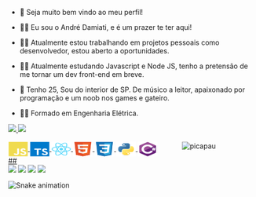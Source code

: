 - 👾 Seja muito bem vindo ao meu perfil!
- 🐱‍💻 Eu sou o André Damiati, e é um prazer te ter aqui!


- 🐱‍👤 Atualmente estou trabalhando em projetos pessoais como desenvolvedor, estou aberto a oportunidades.
- 🐱‍🏍 Atualmente estudando Javascript e Node JS, tenho a pretensão de me tornar um dev front-end em breve.
- 🤠 Tenho 25, Sou do interior de SP. De músico a leitor, apaixonado por programação e um noob nos games e gateiro.
- 🐱‍🚀 Formado em Engenharia Elétrica.

<div>
  <a href="https://github.com/damiatiandre">
  <img height="180em" src="https://github-readme-stats.vercel.app/api?username=damiatiandre&show_icons=true&theme=moltack&include_all_commits=true&count_private=true"/>
  <img height="180em" src="https://github-readme-stats.vercel.app/api/top-langs/?username=damiatiandre&layout=compact&langs_count=7&theme=moltack"/>
</div>
<div style="display: inline_block"><br>
 <img align="center" alt="andre-Js" height="30" width="40" src="https://raw.githubusercontent.com/devicons/devicon/master/icons/javascript/javascript-plain.svg">
  <img align="center" alt="andre-Ts" height="30" width="40" src="https://raw.githubusercontent.com/devicons/devicon/master/icons/typescript/typescript-plain.svg">
  <img align="center" alt="andre-React" height="30" width="40" src="https://raw.githubusercontent.com/devicons/devicon/master/icons/react/react-original.svg">
  <img align="center" alt="andre-HTML" height="30" width="40" src="https://raw.githubusercontent.com/devicons/devicon/master/icons/html5/html5-original.svg">
  <img align="center" alt="andre-CSS" height="30" width="40" src="https://raw.githubusercontent.com/devicons/devicon/master/icons/css3/css3-original.svg">
  <img align="center" alt="andre-Python" height="30" width="40" src="https://raw.githubusercontent.com/devicons/devicon/master/icons/python/python-original.svg">
  <img align="center" alt="andre-C#" height="30" width="40" src="https://raw.githubusercontent.com/devicons/devicon/master/icons/csharp/csharp-original.svg">
  <img align="right" alt="picapau" height="100" width="150" src="https://thumbs.gfycat.com/GrotesqueIlliterateCavy-size_restricted.gif">
</div>
##
<div> 
  <a href="https://instagram.com/andredamiati" target="_blank"><img src="https://img.shields.io/badge/-Instagram-%23E4405F?style=for-the-badge&logo=instagram&logoColor=white" target="_blank"></a>
 	<a href="https://www.twitch.tv/Perna_tv" target="_blank"><img src="https://img.shields.io/badge/Twitch-9146FF?style=for-the-badge&logo=twitch&logoColor=white" target="_blank"></a>
  <a href = "mailto:damiati.andre@gmail.com"><img src="https://img.shields.io/badge/-Gmail-%23333?style=for-the-badge&logo=gmail&logoColor=white" target="_blank"></a>
  <a href="https://www.linkedin.com/in/andr%C3%A9-damiati/" target="_blank"><img src="https://img.shields.io/badge/-LinkedIn-%230077B5?style=for-the-badge&logo=linkedin&logoColor=white" target="_blank"></a> 
 
  ![Snake animation](https://github.com/damiatiandre/damiatiandre/blob/output/github-contribution-grid-snake.svg)
 
</div>
